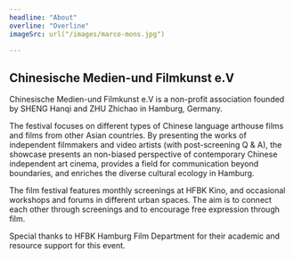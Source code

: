 ```yaml
---
headline: "About"
overline: "Overline"
imageSrc: url("/images/marco-mons.jpg")

---
```


## Chinesische Medien-und Filmkunst e.V

Chinesische Medien-und Filmkunst e.V is a non-profit association founded by SHENG Hanqi and ZHU Zhichao in Hamburg, Germany.

The festival focuses on different types of Chinese language arthouse films and films from other Asian countries. By presenting the works of independent filmmakers and video artists (with post-screening Q & A), the showcase presents an non-biased perspective of contemporary Chinese independent art cinema, provides a field for communication beyond boundaries, and enriches the diverse cultural ecology in Hamburg.

The film festival features monthly screenings at HFBK Kino, and occasional workshops and forums in different urban spaces. The aim is to connect each other through screenings and to encourage free expression through film.

Special thanks to HFBK Hamburg Film Department for their academic and resource support for this event.
